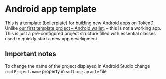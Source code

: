 # Android app template

This is a template (boilerplate) for building new Android apps on TokenD.
Unlike [our first template project – Android wallet](https://github.com/tokend/android-client), –
this is not a working app. This is just a pre-configured project structure
filled with essential classes used to quickly start a new app development.

## Important notes

To change the name of the project displayed in Android Studio change `rootProject.name` property
in `settings.gradle` file